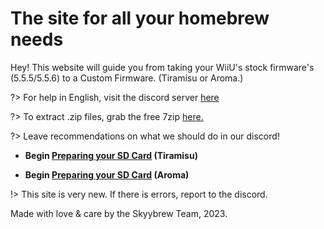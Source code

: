 # The site for all your homebrew needs 

Hey! This website will guide you from taking your WiiU's stock firmware's (5.5.5/5.5.6) to a Custom Firmware. (Tiramisu or Aroma.)

?> For help in English, visit the discord server [here](https://discord.gg/7NWtGD2rv5)

?> To extract .zip files, grab the free 7zip [here.](https://www.7-zip.org/a/7z2201-x64.exe)

?> Leave recommendations on what we should do in our discord!

- **Begin [Preparing your SD Card](/sd) (Tiramisu)**

- **Begin [Preparing your SD Card](/startaroma) (Aroma)**

!> This site is very new. If there is errors, report to the discord.

Made with love & care by the Skyybrew Team, 2023.



